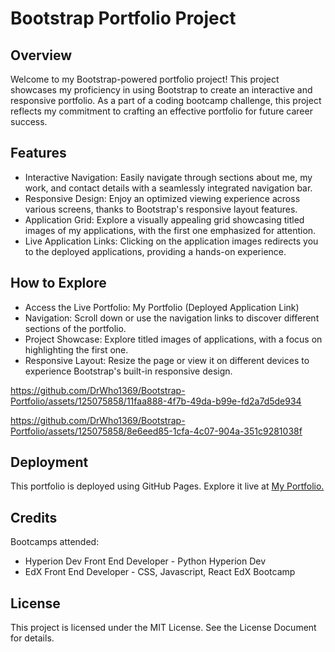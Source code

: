# Bootstrap Portfolio Project
## Overview

Welcome to my Bootstrap-powered portfolio project! This project showcases my proficiency in using Bootstrap to create an interactive and responsive portfolio. As a part of a coding bootcamp challenge, this project reflects my commitment to crafting an effective portfolio for future career success.

## Features

- Interactive Navigation: Easily navigate through sections about me, my work, and contact details with a seamlessly integrated navigation bar.
- Responsive Design: Enjoy an optimized viewing experience across various screens, thanks to Bootstrap's responsive layout features.
- Application Grid: Explore a visually appealing grid showcasing titled images of my applications, with the first one emphasized for attention.
- Live Application Links: Clicking on the application images redirects you to the deployed applications, providing a hands-on experience.

## How to Explore

- Access the Live Portfolio: My Portfolio (Deployed Application Link)
- Navigation: Scroll down or use the navigation links to discover different sections of the portfolio.
- Project Showcase: Explore titled images of applications, with a focus on highlighting the first one.
- Responsive Layout: Resize the page or view it on different devices to experience Bootstrap's built-in responsive design.

https://github.com/DrWho1369/Bootstrap-Portfolio/assets/125075858/11faa888-4f7b-49da-b99e-fd2a7d5de934



https://github.com/DrWho1369/Bootstrap-Portfolio/assets/125075858/8e6eed85-1cfa-4c07-904a-351c9281038f



## Deployment

This portfolio is deployed using GitHub Pages. Explore it live at [My Portfolio.](https://drwho1369.github.io/Bootstrap-Portfolio)

## Credits

Bootcamps attended:
+ Hyperion Dev Front End Developer - Python Hyperion Dev
+ EdX Front End Developer - CSS, Javascript, React EdX Bootcamp

## License

This project is licensed under the MIT License. See the License Document for details.
